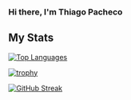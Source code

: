 ### Hi there, I'm Thiago Pacheco

## My Stats

[![Top Languages](https://github-readme-stats.vercel.app/api/top-langs/?username=pachecoio&layout=compact&theme=tokyonight)](https://github.com/anuraghazra/github-readme-stats)

[![trophy](https://github-profile-trophy.vercel.app/?username=pachecoio&theme=onedark)](https://github.com/ryo-ma/github-profile-trophy)

[![GitHub Streak](https://github-readme-streak-stats.herokuapp.com/?user=pachecoio)](https://git.io/streak-stats)